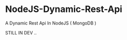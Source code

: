 NodeJS-Dynamic-Rest-Api
=======================

A Dynamic Rest Api In NodeJS ( MongoDB )


STILL IN DEV ..
